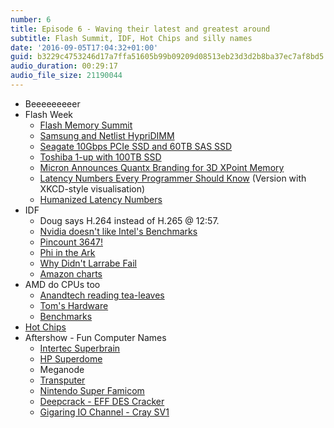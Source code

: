 ```yaml
---
number: 6
title: Episode 6 - Waving their latest and greatest around
subtitle: Flash Summit, IDF, Hot Chips and silly names
date: '2016-09-05T17:04:32+01:00'
guid: b3229c4753246d17a7ffa51605b99b09209d08513eb23d3d2b8ba37ec7af8bd5
audio_duration: 00:29:17
audio_file_size: 21190044
---
```

* Beeeeeeeeer
* Flash Week
  * [Flash Memory Summit](http://www.flashmemorysummit.com)
  * [Samsung and Netlist HypriDIMM](http://www.theregister.co.uk/2016/08/08/samsung_and_netlist_hybridimm/)
  * [Seagate 10Gbps PCIe SSD and 60TB SAS SSD](http://www.anandtech.com/show/10555/seagate-introduces-10gbs-pcie-ssd-and-60tb-sas-ssd)
  * [Toshiba 1-up with 100TB SSD](http://www.theregister.co.uk/2016/08/10/toshiba_100tb_qlc_ssd)
  * [Micron Announces Quantx Branding for 3D XPoint Memory](http://www.anandtech.com/show/10556/micron-announces-quantx-branding-for-3d-xpoint-memory)
  * [Latency Numbers Every Programmer Should Know](https://gist.github.com/hellerbarde/2843375#file-latency-markdown) (Version with XKCD-style visualisation)
  * [Humanized Latency Numbers](https://gist.github.com/hellerbarde/2843375#file-latency_humanized-markdown)
* IDF
  * Doug says H.264 instead of H.265 @ 12:57.
  * [Nvidia doesn't like Intel's Benchmarks](https://blogs.nvidia.com/blog/2016/08/16/correcting-some-mistakes/)
  * [Pincount 3647!](http://images.anandtech.com/doci/10553/wm%20Socket.jpg)
  * [Phi in the Ark](http://ark.intel.com/products/family/92650/Intel-Xeon-Phi-Product-Family-x200)
  * [Why Didn't Larrabe Fail](http://tomforsyth1000.github.io/blog.wiki.html)
  * [Amazon charts](https://twitter.com/panzer/status/479318565921619968)
* AMD do CPUs too
  * [Anandtech reading tea-leaves](http://www.anandtech.com/show/10581/early-amd-zen-server-cpu-and-motherboard-details-codename-naples-32cores-dual-socket-platforms-q2-2017)
  * [Tom's Hardware](http://www.tomshardware.com/news/pcie-4.0-power-speed-express,32525.html)
  * [Benchmarks](http://www.anandtech.com/show/10585/unpacking-amds-zen-benchmark-is-zen-actually-2-faster-than-broadwell)
* [Hot Chips](http://www.hotchips.org )
* Aftershow - Fun Computer Names
  * [Intertec Superbrain](https://en.wikipedia.org/wiki/Intertec_Superbrain)
  * [HP Superdome](https://en.wikipedia.org/wiki/HP_Superdome)
  * Meganode
  * [Transputer](https://en.wikipedia.org/wiki/Transputer)
  * [Nintendo Super Famicom](https://en.wikipedia.org/wiki/Super_Nintendo_Entertainment_System)
  * [Deepcrack - EFF DES Cracker](https://en.wikipedia.org/wiki/EFF_DES_cracker)
  * [Gigaring IO Channel - Cray SV1](https://en.wikipedia.org/wiki/Cray_SV1)
